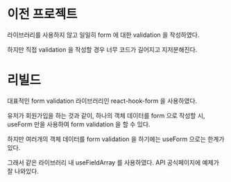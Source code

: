 # 이전 프로젝트

라이브러리를 사용하지 않고 일일히 form 에 대한 validation 을 작성하였다.

하지만 직접 validation 을 작성할 경우 너무 코드가 길어지고 지저분해진다. 

# 리빌드 

대표적인 form validation 라이브러리인 react-hook-form 을 사용하였다.

유저가 회원가입을 하는 것과 같이, 하나의 객체 데이터를 form 으로 작성할 시, useForm 만을 사용하여 form validation 을 할 수 있다.

하지만 여러개의 객체 데이터를 form validation 을 하기에는 useForm 으로는 한계가 있다.

그래서 같은 라이브러리 내 useFieldArray 를 사용하였다. API 공식페이지에 예제가 잘 나와있다.

